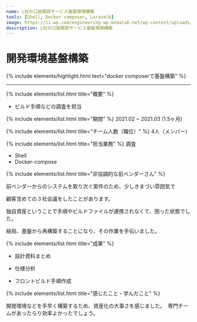 ```yaml
---
name: L社の口座開設サービス基盤環境構築
tools: [Shell, Docker composer, Laravel6]
image: https://i1.wp.com/engineering-wp.mobalab.net/wp-content/uploads/2020/08/docker-compose-button.jpg?fit=768%2C369&ssl=1
description: L社の口座開設サービス基盤環境構築
---
```


# 開発環境基盤構築

{% include elements/highlight.html text="docker composerで基盤構築" %}

---
{% include elements/list.html title="概要" %}
- ビルド手順などの調査を担当

{% include elements/list.html title="期間" %}
2021.02 ~ 2021.03 (1.5ヶ月)

{% include elements/list.html title="チーム人数（職位）" %}
4人（メンバー）

{% include elements/list.html title="担当業務" %}
調査
- Shell
- Docker-compose


{% include elements/list.html title="非協調的な前ベンダーさん" %}

前ベンダーからのシステムを取り次ぐ案件のため、少しきまづい雰囲気で

顧客含めての３社会議をしたことがあります。

独自資産ということで手順やビルドファイルが連携されなくて、困った状態でした。

結局、基盤から再構築することになり、その作業を手伝いました。

{% include elements/list.html title="成果" %}

- 設計資料まとめ

- 仕様分析

- フロントビルド手順作成

{% include elements/list.html title="感じたこと・学んだこと" %}

開発環境などを手早く構築するため、資産化の大事さを感じました。　専門チームがあったらり効率よかったでしょう。
